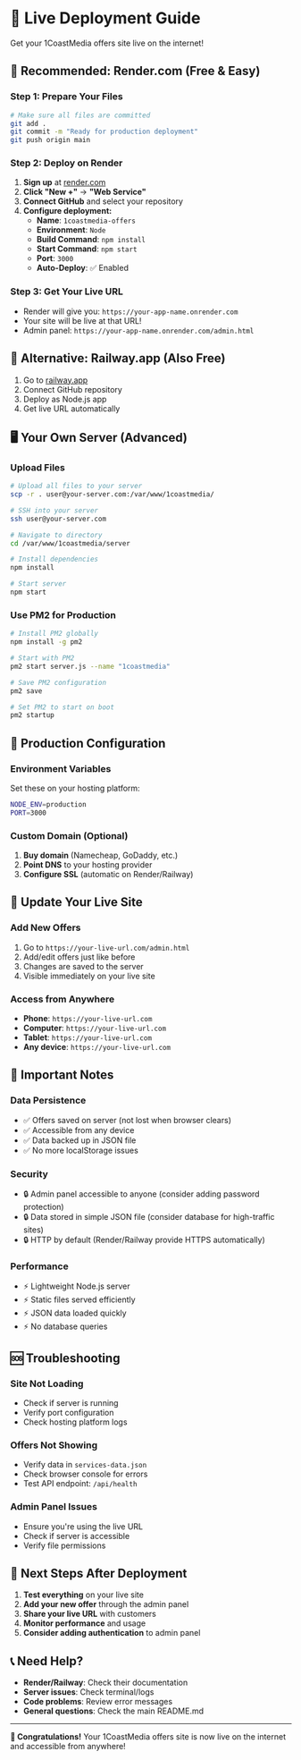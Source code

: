 # 🚀 Live Deployment Guide

Get your 1CoastMedia offers site live on the internet!

## 🌟 **Recommended: Render.com (Free & Easy)**

### Step 1: Prepare Your Files
```bash
# Make sure all files are committed
git add .
git commit -m "Ready for production deployment"
git push origin main
```

### Step 2: Deploy on Render
1. **Sign up** at [render.com](https://render.com)
2. **Click "New +"** → **"Web Service"**
3. **Connect GitHub** and select your repository
4. **Configure deployment:**
   - **Name**: `1coastmedia-offers`
   - **Environment**: `Node`
   - **Build Command**: `npm install`
   - **Start Command**: `npm start`
   - **Port**: `3000`
   - **Auto-Deploy**: ✅ Enabled

### Step 3: Get Your Live URL
- Render will give you: `https://your-app-name.onrender.com`
- Your site will be live at that URL!
- Admin panel: `https://your-app-name.onrender.com/admin.html`

## 🚂 **Alternative: Railway.app (Also Free)**

1. Go to [railway.app](https://railway.app)
2. Connect GitHub repository
3. Deploy as Node.js app
4. Get live URL automatically

## 🖥️ **Your Own Server (Advanced)**

### Upload Files
```bash
# Upload all files to your server
scp -r . user@your-server.com:/var/www/1coastmedia/

# SSH into your server
ssh user@your-server.com

# Navigate to directory
cd /var/www/1coastmedia/server

# Install dependencies
npm install

# Start server
npm start
```

### Use PM2 for Production
```bash
# Install PM2 globally
npm install -g pm2

# Start with PM2
pm2 start server.js --name "1coastmedia"

# Save PM2 configuration
pm2 save

# Set PM2 to start on boot
pm2 startup
```

## 🔧 **Production Configuration**

### Environment Variables
Set these on your hosting platform:

```bash
NODE_ENV=production
PORT=3000
```

### Custom Domain (Optional)
1. **Buy domain** (Namecheap, GoDaddy, etc.)
2. **Point DNS** to your hosting provider
3. **Configure SSL** (automatic on Render/Railway)

## 📱 **Update Your Live Site**

### Add New Offers
1. Go to `https://your-live-url.com/admin.html`
2. Add/edit offers just like before
3. Changes are saved to the server
4. Visible immediately on your live site

### Access from Anywhere
- **Phone**: `https://your-live-url.com`
- **Computer**: `https://your-live-url.com`
- **Tablet**: `https://your-live-url.com`
- **Any device**: `https://your-live-url.com`

## 🚨 **Important Notes**

### Data Persistence
- ✅ Offers saved on server (not lost when browser clears)
- ✅ Accessible from any device
- ✅ Data backed up in JSON file
- ✅ No more localStorage issues

### Security
- 🔒 Admin panel accessible to anyone (consider adding password protection)
- 🔒 Data stored in simple JSON file (consider database for high-traffic sites)
- 🔒 HTTP by default (Render/Railway provide HTTPS automatically)

### Performance
- ⚡ Lightweight Node.js server
- ⚡ Static files served efficiently
- ⚡ JSON data loaded quickly
- ⚡ No database queries

## 🆘 **Troubleshooting**

### Site Not Loading
- Check if server is running
- Verify port configuration
- Check hosting platform logs

### Offers Not Showing
- Verify data in `services-data.json`
- Check browser console for errors
- Test API endpoint: `/api/health`

### Admin Panel Issues
- Ensure you're using the live URL
- Check if server is accessible
- Verify file permissions

## 🎯 **Next Steps After Deployment**

1. **Test everything** on your live site
2. **Add your new offer** through the admin panel
3. **Share your live URL** with customers
4. **Monitor performance** and usage
5. **Consider adding authentication** to admin panel

## 📞 **Need Help?**

- **Render/Railway**: Check their documentation
- **Server issues**: Check terminal/logs
- **Code problems**: Review error messages
- **General questions**: Check the main README.md

---

**🎉 Congratulations!** Your 1CoastMedia offers site is now live on the internet and accessible from anywhere!
